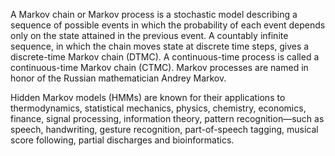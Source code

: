 A Markov chain or Markov process is a stochastic model describing a sequence of possible events in which the probability of each event depends only on the state attained in the previous event. A countably infinite sequence, in which the chain moves state at discrete time steps, gives a discrete-time Markov chain (DTMC). A continuous-time process is called a continuous-time Markov chain (CTMC). Markov processes are named in honor of the Russian mathematician Andrey Markov.

Hidden Markov models (HMMs) are known for their applications to thermodynamics, statistical mechanics, physics, chemistry, economics, finance, signal processing, information theory, pattern recognition—such as speech, handwriting, gesture recognition, part-of-speech tagging, musical score following, partial discharges and bioinformatics.